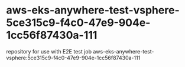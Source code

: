 # aws-eks-anywhere-test-vsphere-5ce315c9-f4c0-47e9-904e-1cc56f87430a-111
repository for use with E2E test job aws-eks-anywhere-test-vsphere:5ce315c9-f4c0-47e9-904e-1cc56f87430a-111

